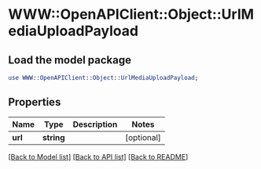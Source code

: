 # WWW::OpenAPIClient::Object::UrlMediaUploadPayload

## Load the model package
```perl
use WWW::OpenAPIClient::Object::UrlMediaUploadPayload;
```

## Properties
Name | Type | Description | Notes
------------ | ------------- | ------------- | -------------
**url** | **string** |  | [optional] 

[[Back to Model list]](../README.md#documentation-for-models) [[Back to API list]](../README.md#documentation-for-api-endpoints) [[Back to README]](../README.md)


